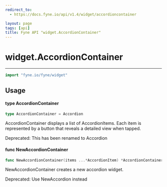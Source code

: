 ```yaml
---
redirect_to:
  - https://docs.fyne.io/api/v1.4/widget/accordioncontainer

layout: page
tags: [api]
title: Fyne API "widget.AccordionContainer"
---
```



# widget.AccordionContainer
---
```go
import "fyne.io/fyne/widget"
```

## Usage

#### type AccordionContainer

```go
type AccordionContainer = Accordion
```

AccordionContainer displays a list of AccordionItems. Each item is represented by a button that reveals a detailed view when tapped.


<div class="deprecated">
Deprecated: This has been renamed to Accordion</div>

#### func  NewAccordionContainer

```go
func NewAccordionContainer(items ...*AccordionItem) *AccordionContainer
```
NewAccordionContainer creates a new accordion widget.


<div class="deprecated">
Deprecated: Use NewAccordion instead</div>
